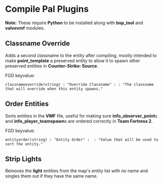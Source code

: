 # Compile Pal Plugins
**Note:** These require **Python** to be installed along with **bsp_tool** and **valvevmf** modules.
## Classname Override
Adds a second classname to the entity after compiling, mostly intended to make **point_template** a preserved entity to allow it to spawn other preserved entities in **Counter-Strike: Source**.

FGD keyvalue:

```classnameoverride(string) : "Override Classname" : : "The classname that will override when this entity spawns."```
## Order Entities
Sorts entities in the **VMF** file, useful for making sure **info_observer_point**s and **info_player_teamspawn**s are ordered correctly in **Team Fortress 2**.

FGD keyvalue:

```entityorder(string) : "Entity Order" :  : "Value that will be used to sort the entity."```
## Strip Lights
Removes the **light** entities from the map's entity list with no name and singles them out if they have the same name.
